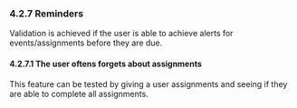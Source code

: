 ### 4.2.7 Reminders

Validation is achieved if the user is able to achieve alerts for events/assignments before they are due.


#### 4.2.7.1 The user oftens forgets about assignments

This feature can be tested by giving a user assignments and seeing if they are able to complete all assignments.


